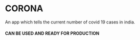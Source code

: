 # CORONA
An app which tells the current number of covid 19 cases in india.

#### CAN BE USED AND READY FOR PRODUCTION

